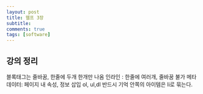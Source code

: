 ```yaml
---
layout: post
title: 웹프 3장 
subtitle: 
comments: true
tags: [software]
---
```


## 강의 정리

블록태그는 줄바꿈, 한줄에 두개 한개만 나옴
인라인 : 한줄에 여러개, 줄바꿈 불가
메타데이터: 페이지 내 속성, 정보 삽입
ol, ul,dl 반드시 기억 안쪽의 아이템은 li로 묶는다.
